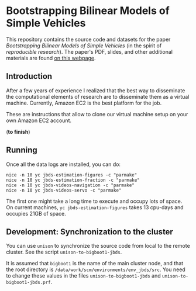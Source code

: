 # Bootstrapping Bilinear Models of Simple Vehicles

This repository contains the source code and datasets 
for the paper  *Bootstrapping Bilinear Models of Simple Vehicles*
(in the spirit of *reproducible research*).
The paper's PDF, slides, and other additional materials are found 
[on this webpage][webpage].

[webpage]: http://purl.org/censi/2013/jbds

## Introduction

After a few years of experience I realized that the best way 
to disseminate the computational elements of research 
are to disseminate them as a virtual machine. Currently, Amazon EC2
is the best platform for the job.

These are instructions that allow to clone our virtual machine setup
on your own Amazon EC2 account.

(**to finish**)



## Running

Once all the data logs are installed, you can do:

    nice -n 10 yc jbds-estimation-figures -c "parmake" 
    nice -n 10 yc jbds-estimation-fraction -c "parmake" 
    nice -n 10 yc jbds-videos-navigation -c "parmake" 
    nice -n 10 yc jbds-videos-servo -c "parmake" 

The first one might take a long time to execute and occupy lots of space.
On current machines, ``yc jbds-estimation-figures`` takes 13 cpu-days
and occupies 21GB of space.


## Development: Synchronization to the cluster

You can use ``unison`` to synchronize the source code from local
to the remote cluster. See the script ``unison-to-bigboot1-jbds``.

It is assumed that ``bigboot1`` is the name of the main cluster node,
and that the root directory is ``/data/work/scm/environments/env_jbds/src``.
You need to change these values in the files ``unison-to-bigboot1-jbds``
and ``unison-to-bigboot1-jbds.prf``.

